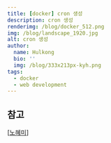 ```yaml
---
title: [docker] cron 생성
description: cron 생성
renderimg: /blog/docker_512.png
img: /blog/landscape_1920.jpg
alt: cron 생성
author:
  name: Hulkong
  bio: ''
  img: /blog/333x213px-kyh.png
tags:
  - docker
  - web development
---
```


## 참고

[[노혜미](https://medium.com/pozalabs/docker-cron-%EB%A7%8C%EB%93%A4%EA%B8%B0-a4da3371031)]
